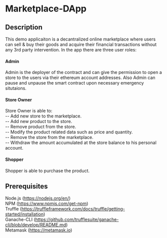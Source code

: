 # Marketplace-DApp
## Description
This demo applicaiton is a decantralized online marketplace where users can sell & buy their goods and acquire their financial transactions without any 3rd party intervention. In the app there are three user roles:
#### Admin
Admin is the deployer of the contract and can give the permission to open a store to the users via their ethereum account addresses. Also Admin can pause and unpause the smart contract upon necessary emergency situtaions.
#### Store Owner
Store Owner is able to:  
-- Add new store to the marketplace.  
-- Add new product to the store.  
-- Remove product from the store.  
-- Modify the product related data such as price and quantity.  
-- Remove the store from the marketplace.  
-- Withdraw the amount accumulated at the store balance to his personal account.
#### Shopper
Shopper is able to purchase the product.
## Prerequisites
Node.js (https://nodejs.org/en/)  
NPM (https://www.npmjs.com/get-npm)  
Truffle (https://truffleframework.com/docs/truffle/getting-started/installation)   
Ganache-CLI (https://github.com/trufflesuite/ganache-cli/blob/develop/README.md)  
Metamask (https://metamask.io)




